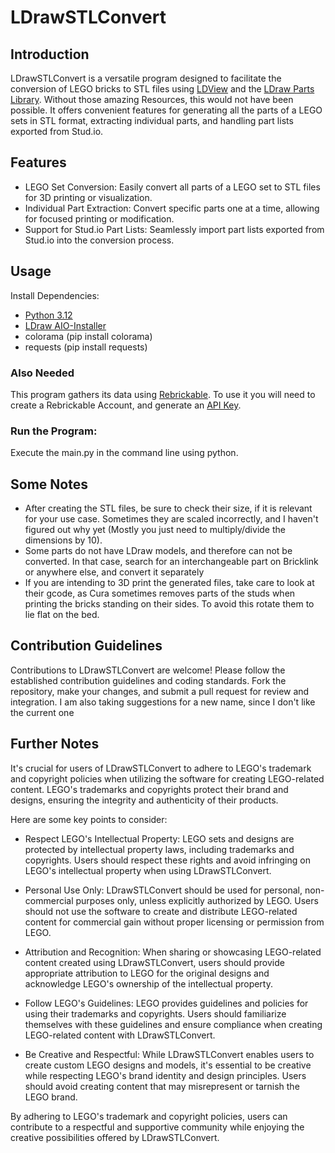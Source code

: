 # LDrawSTLConvert

## Introduction
LDrawSTLConvert is a versatile program designed to facilitate the conversion of LEGO bricks to
STL files using [LDView](https://tcobbs.github.io/ldview/) and the [LDraw Parts Library](https://www.ldraw.org). Without
those amazing Resources, this would not have been possible. It
offers convenient features for generating all the parts of a LEGO sets in STL format, extracting individual parts, and
handling part lists exported from Stud.io.

## Features

* LEGO Set Conversion: Easily convert all parts of a LEGO set to STL files for 3D printing or visualization.
* Individual Part Extraction: Convert specific parts one at a time, allowing for focused printing or modification.
* Support for Stud.io Part Lists: Seamlessly import part lists exported from Stud.io into the conversion process.

## Usage

Install Dependencies:

* [Python 3.12](https://www.python.org/downloads/release/python-3122/)
* [LDraw AIO-Installer](https://www.ldraw.org/article/104.html#:~:text=Automated%20installation%20(Recommended))
* colorama (pip install colorama)
* requests (pip install requests)

### Also Needed

This program gathers its data using [Rebrickable](https://rebrickable.com/home/). To use it you will need to create a
Rebrickable Account, and generate an [API Key](https://rebrickable.com/api/).

### Run the Program:

Execute the main.py in the command line using python.

## Some Notes

* After creating the STL files, be sure to check their size, if it is relevant for your use case. Sometimes they are
  scaled incorrectly, and I haven't figured out why yet (Mostly you just need to multiply/divide the dimensions by 10).
* Some parts do not have LDraw models, and therefore can not be converted. In that case, search for an interchangeable
  part on Bricklink or anywhere else, and convert it separately
* If you are intending to 3D print the generated files, take care to look at their gcode, as Cura sometimes removes
  parts of the studs when printing the bricks standing on their sides. To avoid this rotate them to lie flat on the bed.

## Contribution Guidelines

Contributions to LDrawSTLConvert are welcome! Please follow the established contribution guidelines and coding
standards.
Fork the repository, make your changes, and submit a pull request for review and integration.
I am also taking suggestions for a new name, since I don't like the current one

## Further Notes

It's crucial for users of LDrawSTLConvert to adhere to LEGO's trademark and copyright policies when utilizing the
software for creating LEGO-related content. LEGO's trademarks and copyrights protect their brand and designs, ensuring
the integrity and authenticity of their products.

Here are some key points to consider:

* Respect LEGO's Intellectual Property: LEGO sets and designs are protected by intellectual property laws, including
  trademarks and copyrights. Users should respect these rights and avoid infringing on LEGO's intellectual property when
  using LDrawSTLConvert.

* Personal Use Only: LDrawSTLConvert should be used for personal, non-commercial purposes only, unless explicitly
  authorized by LEGO. Users should not use the software to create and distribute LEGO-related content for commercial
  gain without proper licensing or permission from LEGO.

* Attribution and Recognition: When sharing or showcasing LEGO-related content created using LDrawSTLConvert, users
  should provide appropriate attribution to LEGO for the original designs and acknowledge LEGO's ownership of the
  intellectual property.

* Follow LEGO's Guidelines: LEGO provides guidelines and policies for using their trademarks and copyrights. Users
  should familiarize themselves with these guidelines and ensure compliance when creating LEGO-related content with
  LDrawSTLConvert.

* Be Creative and Respectful: While LDrawSTLConvert enables users to create custom LEGO designs and models, it's
  essential to be creative while respecting LEGO's brand identity and design principles. Users should avoid creating
  content that may misrepresent or tarnish the LEGO brand.

By adhering to LEGO's trademark and copyright policies, users can contribute to a respectful and supportive community
while enjoying the creative possibilities offered by LDrawSTLConvert.
